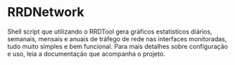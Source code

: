 # RRDNetwork
Shell script que utilizando o RRDTool gera gráficos estatísticos diários, semanais, mensais e anuais de tráfego de rede nas interfaces monitoradas, tudo muito simples e bem funcional. Para mais detalhes sobre configuração e uso, leia a documentação que acompanha o projeto.
